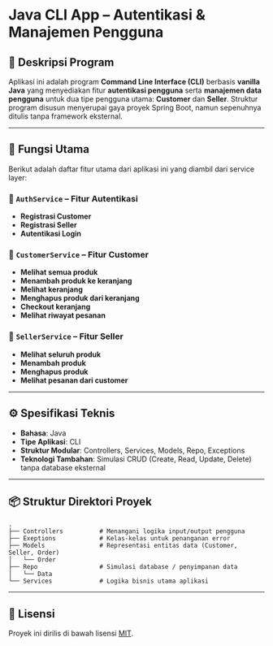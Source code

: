 # Java CLI App – Autentikasi & Manajemen Pengguna

## 📌 Deskripsi Program

Aplikasi ini adalah program **Command Line Interface (CLI)** berbasis **vanilla Java** yang menyediakan fitur **autentikasi pengguna** serta **manajemen data pengguna** untuk dua tipe pengguna utama: **Customer** dan **Seller**. Struktur program disusun menyerupai gaya proyek Spring Boot, namun sepenuhnya ditulis tanpa framework eksternal.

---
## 🎯 Fungsi Utama

Berikut adalah daftar fitur utama dari aplikasi ini yang diambil dari service layer:

### 🔐 `AuthService` – Fitur Autentikasi
- **Registrasi Customer**
- **Registrasi Seller**
- **Autentikasi Login**

### 👤 `CustomerService` – Fitur Customer
- **Melihat semua produk**
- **Menambah produk ke keranjang**
- **Melihat keranjang**
- **Menghapus produk dari keranjang**
- **Checkout keranjang**
- **Melihat riwayat pesanan**

### 🛒 `SellerService` – Fitur Seller
- **Melihat seluruh produk**
- **Menambah produk**
- **Menghapus produk**
- **Melihat pesanan dari customer**
---

## ⚙️ Spesifikasi Teknis

- **Bahasa**: Java
- **Tipe Aplikasi**: CLI
- **Struktur Modular**: Controllers, Services, Models, Repo, Exceptions
- **Teknologi Tambahan**: Simulasi CRUD (Create, Read, Update, Delete) tanpa database eksternal

---

## 📦 Struktur Direktori Proyek

```
.
├── Controllers          # Menangani logika input/output pengguna
├── Exeptions            # Kelas-kelas untuk penanganan error
├── Models               # Representasi entitas data (Customer, Seller, Order)
│   └── Order
├── Repo                 # Simulasi database / penyimpanan data
│   └── Data
└── Services             # Logika bisnis utama aplikasi
```

---

## 📄 Lisensi

Proyek ini dirilis di bawah lisensi [MIT](https://opensource.org/licenses/MIT).
